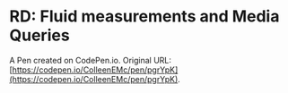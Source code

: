 # RD: Fluid measurements and Media Queries

A Pen created on CodePen.io. Original URL: [https://codepen.io/ColleenEMc/pen/pgrYpK](https://codepen.io/ColleenEMc/pen/pgrYpK).

